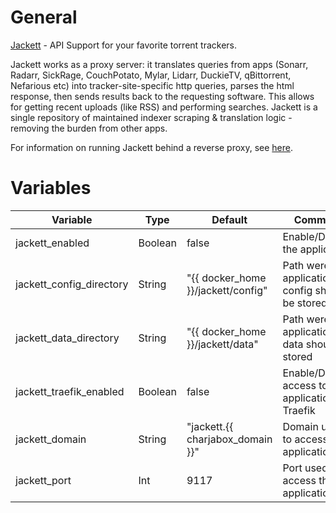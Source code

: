 # General
[Jackett](https://github.com/Jackett/Jackett) - API Support for your favorite torrent trackers. 

Jackett works as a proxy server: it translates queries from apps (Sonarr, Radarr, SickRage, CouchPotato, Mylar, Lidarr, DuckieTV, qBittorrent, Nefarious etc) into tracker-site-specific http queries, parses the html response, then sends results back to the requesting software. This allows for getting recent uploads (like RSS) and performing searches. Jackett is a single repository of maintained indexer scraping & translation logic - removing the burden from other apps.

For information on running Jackett behind a reverse proxy, see [here](https://github.com/Jackett/Jackett#running-jackett-behind-a-reverse-proxy).

# Variables

| Variable                   | Type    | Default                                 | Comment                                          |
|----------------------------|---------|-----------------------------------------|--------------------------------------------------|
| jackett\_enabled           | Boolean | false                                   | Enable/Disable the application                   |
| jackett\_config\_directory | String  | "\{\{ docker\_home \}\}/jackett/config" | Path were application config should be stored    |
| jackett\_data\_directory   | String  | "\{\{ docker\_home \}\}/jackett/data"   | Path were application data should be stored      |
| jackett\_traefik\_enabled  | Boolean | false                                   | Enable/Disable access to application via Traefik |
| jackett\_domain            | String  | "jackett\.\{\{ charjabox\_domain \}\}"  | Domain used to access the application            |
| jackett\_port              | Int     | 9117                                    | Port used to access the application              |
